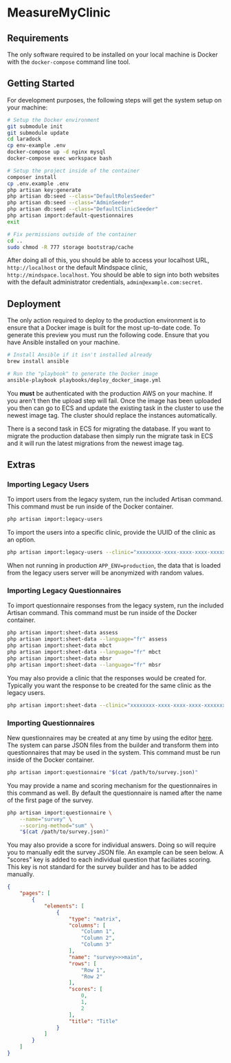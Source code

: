 # MeasureMyClinic

## Requirements

The only software required to be installed on your local machine is Docker with the `docker-compose` command line tool.

## Getting Started

For development purposes, the following steps will get the system setup on your machine:

```bash
# Setup the Docker environment
git submodule init
git submodule update
cd laradock
cp env-example .env
docker-compose up -d nginx mysql
docker-compose exec workspace bash

# Setup the project inside of the container
composer install
cp .env.example .env
php artisan key:generate
php artisan db:seed --class="DefaultRolesSeeder"
php artisan db:seed --class="AdminSeeder"
php artisan db:seed --class="DefaultClinicSeeder"
php artisan import:default-questionnaires
exit

# Fix permissions outside of the container
cd ..
sudo chmod -R 777 storage bootstrap/cache
```

After doing all of this, you should be able to access your localhost URL, `http://localhost` or the default Mindspace clinic, `http://mindspace.localhost`.  You should be able to sign into both websites with the default administrator credentials, `admin@example.com:secret`.

## Deployment

The only action required to deploy to the production environment is to ensure that a Docker image is built for the most up-to-date code.  To generate this preview you must run the following code.  Ensure that you have Ansible installed on your machine.

```bash
# Install Ansible if it isn't installed already
brew install ansible

# Run the "playbook" to generate the Docker image
ansible-playbook playbooks/deploy_docker_image.yml
```

You **must** be authenticated with the production AWS on your machine.  If you aren't then the upload step will fail.  Once the image has been uploaded you then can go to ECS and update the existing task in the cluster to use the newest image tag.  The cluster should replace the instances automatically.

There is a second task in ECS for migrating the database.  If you want to migrate the production database then simply run the migrate task in ECS and it will run the latest migrations from the newest image tag.

## Extras

### Importing Legacy Users

To import users from the legacy system, run the included Artisan command.  This command must be run inside of the Docker container.

```bash
php artisan import:legacy-users
```

To import the users into a specific clinic, provide the UUID of the clinic as an option.

```bash
php artisan import:legacy-users --clinic="xxxxxxxx-xxxx-xxxx-xxxx-xxxxxxxxxxxx"
```

When not running in production `APP_ENV=production`, the data that is loaded from the legacy users server will be anonymized with random values.

### Importing Legacy Questionnaires

To import questionnaire responses from the legacy system, run the included Artisan command.  This command must be run inside of the Docker container.

```bash
php artisan import:sheet-data assess
php artisan import:sheet-data --language="fr" assess
php artisan import:sheet-data mbct
php artisan import:sheet-data --language="fr" mbct
php artisan import:sheet-data mbsr
php artisan import:sheet-data --language="fr" mbsr
```

You may also provide a clinic that the responses would be created for.  Typically you want the response to be created for the same clinic as the legacy users.

```bash
php artisan import:sheet-data --clinic="xxxxxxxx-xxxx-xxxx-xxxx-xxxxxxxxxxxx" assess
```

### Importing Questionnaires

New questionnaires may be created at any time by using the editor [here](https://surveyjs.io/Survey/Builder/).  The system can parse JSON files from the builder and transform them into questionnaires that may be used in the system.  This command must be run inside of the Docker container.

```bash
php artisan import:questionnaire "$(cat /path/to/survey.json)"
```

You may provide a name and scoring mechanism for the questionnaires in this command as well.  By default the questionnaire is named after the name of the first page of the survey.

```bash
php artisan import:questionnaire \
    --name="survey" \
    --scoring-method="sum" \
    "$(cat /path/to/survey.json)"
```

You may also provide a score for individual answers.  Doing so will require you to manually edit the survey JSON file.  An example can be seen below.  A "scores" key is added to each individual question that faciliates scoring.  This key is not standard for the survey builder and has to be added manually.

```json
{
    "pages": [
        {
            "elements": [
                {
                    "type": "matrix",
                    "columns": [
                        "Column 1",
                        "Column 2",
                        "Column 3"
                    ],
                    "name": "survey>>>main",
                    "rows": [
                        "Row 1",
                        "Row 2"
                    ],
                    "scores": [
                        0,
                        1,
                        2
                    ],
                    "title": "Title"
                }
            ]
        }
    ]
}
```
